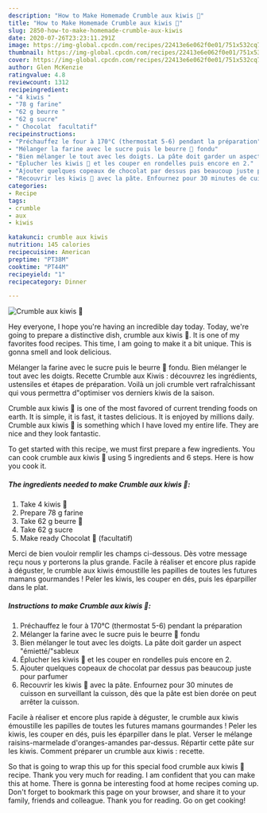 ```yaml
---
description: "How to Make Homemade Crumble aux kiwis 🥝"
title: "How to Make Homemade Crumble aux kiwis 🥝"
slug: 2850-how-to-make-homemade-crumble-aux-kiwis
date: 2020-07-26T23:23:11.291Z
image: https://img-global.cpcdn.com/recipes/22413e6e062f0e01/751x532cq70/crumble-aux-kiwis-🥝-photo-principale-de-la-recette.jpg
thumbnail: https://img-global.cpcdn.com/recipes/22413e6e062f0e01/751x532cq70/crumble-aux-kiwis-🥝-photo-principale-de-la-recette.jpg
cover: https://img-global.cpcdn.com/recipes/22413e6e062f0e01/751x532cq70/crumble-aux-kiwis-🥝-photo-principale-de-la-recette.jpg
author: Glen McKenzie
ratingvalue: 4.8
reviewcount: 1312
recipeingredient:
- "4 kiwis "
- "78 g farine"
- "62 g beurre "
- "62 g sucre"
- " Chocolat  facultatif"
recipeinstructions:
- "Préchauffez le four à 170°C (thermostat 5-6) pendant la préparation"
- "Mélanger la farine avec le sucre puis le beurre 🧈 fondu"
- "Bien mélanger le tout avec les doigts. La pâte doit garder un aspect &#34;émietté/&#34;sableux"
- "Éplucher les kiwis 🥝 et les couper en rondelles puis encore en 2."
- "Ajouter quelques copeaux de chocolat par dessus pas beaucoup juste pour parfumer"
- "Recouvrir les kiwis 🥝 avec la pâte. Enfournez pour 30 minutes de cuisson en surveillant la cuisson, dès que la pâte est bien dorée on peut arrêter la cuisson."
categories:
- Recipe
tags:
- crumble
- aux
- kiwis

katakunci: crumble aux kiwis 
nutrition: 145 calories
recipecuisine: American
preptime: "PT38M"
cooktime: "PT44M"
recipeyield: "1"
recipecategory: Dinner

---
```



![Crumble aux kiwis 🥝](https://img-global.cpcdn.com/recipes/22413e6e062f0e01/751x532cq70/crumble-aux-kiwis-🥝-photo-principale-de-la-recette.jpg)

Hey everyone, I hope you're having an incredible day today. Today, we're going to prepare a distinctive dish, crumble aux kiwis 🥝. It is one of my favorites food recipes. This time, I am going to make it a bit unique. This is gonna smell and look delicious.

Mélanger la farine avec le sucre puis le beurre 🧈 fondu. Bien mélanger le tout avec les doigts. Recette Crumble aux Kiwis : découvrez les ingrédients, ustensiles et étapes de préparation. Voilà un joli crumble vert rafraîchissant qui vous permettra d&#34;optimiser vos derniers kiwis de la saison.

Crumble aux kiwis 🥝 is one of the most favored of current trending foods on earth. It is simple, it is fast, it tastes delicious. It is enjoyed by millions daily. Crumble aux kiwis 🥝 is something which I have loved my entire life. They are nice and they look fantastic.


To get started with this recipe, we must first prepare a few ingredients. You can cook crumble aux kiwis 🥝 using 5 ingredients and 6 steps. Here is how you cook it.

<!--inarticleads1-->

##### The ingredients needed to make Crumble aux kiwis 🥝:

1. Take 4 kiwis 🥝
1. Prepare 78 g farine
1. Take 62 g beurre 🧈
1. Take 62 g sucre
1. Make ready  Chocolat 🍫 (facultatif)


Merci de bien vouloir remplir les champs ci-dessous. Dès votre message reçu nous y porterons la plus grande. Facile à réaliser et encore plus rapide à déguster, le crumble aux kiwis émoustille les papilles de toutes les futures mamans gourmandes ! Peler les kiwis, les couper en dés, puis les éparpiller dans le plat. 

<!--inarticleads2-->

##### Instructions to make Crumble aux kiwis 🥝:

1. Préchauffez le four à 170°C (thermostat 5-6) pendant la préparation
1. Mélanger la farine avec le sucre puis le beurre 🧈 fondu
1. Bien mélanger le tout avec les doigts. La pâte doit garder un aspect &#34;émietté/&#34;sableux
1. Éplucher les kiwis 🥝 et les couper en rondelles puis encore en 2.
1. Ajouter quelques copeaux de chocolat par dessus pas beaucoup juste pour parfumer
1. Recouvrir les kiwis 🥝 avec la pâte. Enfournez pour 30 minutes de cuisson en surveillant la cuisson, dès que la pâte est bien dorée on peut arrêter la cuisson.


Facile à réaliser et encore plus rapide à déguster, le crumble aux kiwis émoustille les papilles de toutes les futures mamans gourmandes ! Peler les kiwis, les couper en dés, puis les éparpiller dans le plat. Verser le mélange raisins-marmelade d&#39;oranges-amandes par-dessus. Répartir cette pâte sur les kiwis. Comment préparer un crumble aux kiwis : recette. 

So that is going to wrap this up for this special food crumble aux kiwis 🥝 recipe. Thank you very much for reading. I am confident that you can make this at home. There is gonna be interesting food at home recipes coming up. Don't forget to bookmark this page on your browser, and share it to your family, friends and colleague. Thank you for reading. Go on get cooking!
